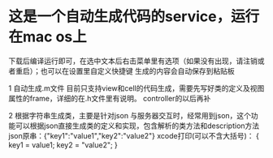 # 这是一个自动生成代码的service，运行在mac os上
下载后编译运行即可，在选中文本后右击菜单里有选项（如果没有出现，请注销或者重启）；也可以在设置里自定义快捷键
生成的内容会自动保存到粘贴板

1 自动生成.m文件
目前只支持view和cell的代码生成，需要先写好类的定义及视图属性的frame，详细的在.h文件里有说明。
controller的以后再补

2 根据字符串生成类，主要是针对json
与服务器交互时，经常用到json，这个功能可以根据json直接生成类的定义和实现，包含解析的类方法和description方法
json原串：{"key1":"value1","key2":"value2"}
xcode打印(可以不含大括号)：
{
   key1 = value1;
   key2 = "value2";
}
